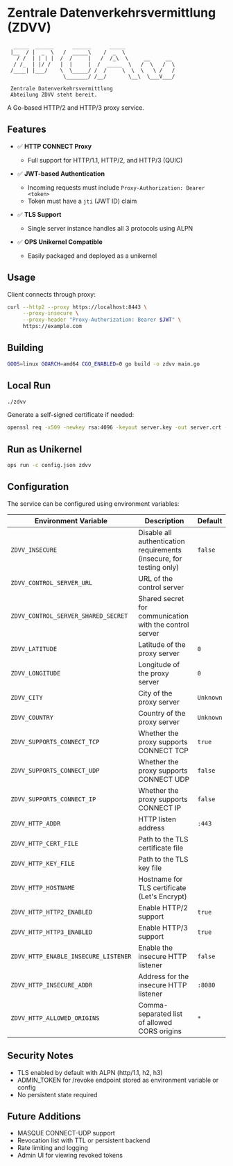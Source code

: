 # Zentrale Datenverkehrsvermittlung (ZDVV)
```
  _____  ______      ______      _____               
 |__  / |  _  \   /  _____\    /  _  \               
   / /  | | | |  /  /     |   /  /_\  \     __     __
  / /_  | |/ /   |  |     |  /  _____  \   /  \   /  \
 /____| |___/    \  \_____/ /  /     \  \  \   \ /   /
                  \_______/ /__/       \__\  \___V___/
                                                            
 Zentrale Datenverkehrsvermittlung
 Abteilung ZDVV steht bereit.
```

A Go-based HTTP/2 and HTTP/3 proxy service.

## Features

- ✅ **HTTP CONNECT Proxy**
  - Full support for HTTP/1.1, HTTP/2, and HTTP/3 (QUIC)

- ✅ **JWT-based Authentication**
  - Incoming requests must include `Proxy-Authorization: Bearer <token>`
  - Token must have a `jti` (JWT ID) claim

- ✅ **TLS Support**
  - Single server instance handles all 3 protocols using ALPN

- ✅ **OPS Unikernel Compatible**
  - Easily packaged and deployed as a unikernel

## Usage

Client connects through proxy:

```bash
curl --http2 --proxy https://localhost:8443 \
     --proxy-insecure \
     --proxy-header "Proxy-Authorization: Bearer $JWT" \
     https://example.com
```

## Building

```bash
GOOS=linux GOARCH=amd64 CGO_ENABLED=0 go build -o zdvv main.go
```

## Local Run

```bash
./zdvv
```

Generate a self-signed certificate if needed:

```bash
openssl req -x509 -newkey rsa:4096 -keyout server.key -out server.crt -days 365 -nodes
```

## Run as Unikernel

```bash
ops run -c config.json zdvv
```

## Configuration

The service can be configured using environment variables:

| Environment Variable | Description | Default |
|----------------------|-------------|---------|
| `ZDVV_INSECURE` | Disable all authentication requirements (insecure, for testing only) | `false` |
| `ZDVV_CONTROL_SERVER_URL` | URL of the control server |  |
| `ZDVV_CONTROL_SERVER_SHARED_SECRET` | Shared secret for communication with the control server |  |
| `ZDVV_LATITUDE` | Latitude of the proxy server | `0` |
| `ZDVV_LONGITUDE` | Longitude of the proxy server | `0` |
| `ZDVV_CITY` | City of the proxy server | `Unknown` |
| `ZDVV_COUNTRY` | Country of the proxy server | `Unknown` |
| `ZDVV_SUPPORTS_CONNECT_TCP` | Whether the proxy supports CONNECT TCP | `true` |
| `ZDVV_SUPPORTS_CONNECT_UDP` | Whether the proxy supports CONNECT UDP | `false` |
| `ZDVV_SUPPORTS_CONNECT_IP` | Whether the proxy supports CONNECT IP | `false` |
| `ZDVV_HTTP_ADDR` | HTTP listen address | `:443` |
| `ZDVV_HTTP_CERT_FILE` | Path to the TLS certificate file |  |
| `ZDVV_HTTP_KEY_FILE` | Path to the TLS key file |  |
| `ZDVV_HTTP_HOSTNAME` | Hostname for TLS certificate (Let's Encrypt) |  |
| `ZDVV_HTTP_HTTP2_ENABLED` | Enable HTTP/2 support | `true` |
| `ZDVV_HTTP_HTTP3_ENABLED` | Enable HTTP/3 support | `true` |
| `ZDVV_HTTP_ENABLE_INSECURE_LISTENER` | Enable the insecure HTTP listener | `false` |
| `ZDVV_HTTP_INSECURE_ADDR` | Address for the insecure HTTP listener | `:8080` |
| `ZDVV_HTTP_ALLOWED_ORIGINS` | Comma-separated list of allowed CORS origins | `*` |

## Security Notes

- TLS enabled by default with ALPN (http/1.1, h2, h3)
- ADMIN_TOKEN for /revoke endpoint stored as environment variable or config
- No persistent state required

## Future Additions

- MASQUE CONNECT-UDP support
- Revocation list with TTL or persistent backend
- Rate limiting and logging
- Admin UI for viewing revoked tokens

